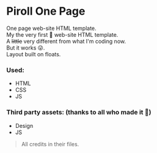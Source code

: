 # Piroll One Page
One page  web-site HTML template.\
My the very first :rocket: web-site HTML template.\
A ~~little~~ very different from what I'm coding now.\
But it works :stuck_out_tongue_winking_eye:.\
Layout built on floats.
### Used: 
 - HTML
 - CSS
 - JS 
### Third party assets: (thanks to all who made it :pray:)
 - Design
 - JS
 > All credits in their files.
